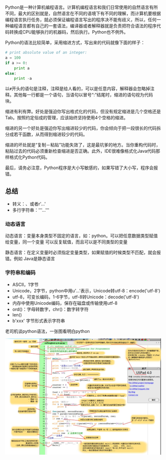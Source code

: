 Python是一种计算机编程语言。计算机编程语言和我们日常使用的自然语言有所不同，最大的区别就是，自然语言在不同的语境下有不同的理解，而计算机要根据编程语言执行任务，就必须保证编程语言写出的程序决不能有歧义，所以，任何一种编程语言都有自己的一套语法，编译器或者解释器就是负责把符合语法的程序代码转换成CPU能够执行的机器码，然后执行。Python也不例外。

Python的语法比较简单，采用缩进方式，写出来的代码就像下面的样子：

```python
# print absolute value of an integer:
a = 100
if a >= 0:
    print a
else:
    print -a
```

以`#`开头的语句是注释，注释是给人看的，可以是任意内容，解释器会忽略掉注释。其他每一行都是一个语句，当语句以冒号“:”结尾时，缩进的语句视为代码块。

缩进有利有弊。好处是强迫你写出格式化的代码，但没有规定缩进是几个空格还是Tab。按照约定俗成的管理，应该始终坚持使用4个空格的缩进。

缩进的另一个好处是强迫你写出缩进较少的代码，你会倾向于把一段很长的代码拆分成若干函数，从而得到缩进较少的代码。

缩进的坏处就是“复制－粘贴”功能失效了，这是最坑爹的地方。当你重构代码时，粘贴过去的代码必须重新检查缩进是否正确。此外，IDE很难像格式化Java代码那样格式化Python代码。

最后，请务必注意，Python程序是大小写敏感的，如果写错了大小写，程序会报错。

## 总结

- 转义：、或者r'...'
- 多行字符串：'''...'''

### 动态语言

动态语言：变量本身类型不固定的语言，如：python。可以把任意数据类型赋值给变量，同一个变量
可以反复赋值，而且可以是不同类型的变量

静态语言：在定义变量时必须指定变量类型，如果赋值的时候类型不匹配，就会报错。例如
Java是静态语言

### 字符串和编码

- ASCII，1字节
- Unicode，2字节，python中用u'...'表示，Unicode转utf-8：encode('utf-8')
- utf-8，可变长编码，1-6字节，utf-8转Unicode：decode('utf-8')
- 内存中使用Unicode编码，保存在磁盘或传输使用utf-8
- ord()：字母转数字，chr()：数字转字符
- len()
- b'xxx' 字节形式表示字符串

老司机谈python语法，一张图看明白python

![](img/python语法.png)
